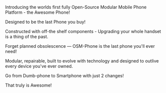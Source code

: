 Introducing the worlds first fully Open-Source Modular Mobile Phone Platform - the Awesome Phone!

Designed to be the last Phone you buy!

Constructed with off-the shelf components - Upgrading your whole handset is a thing of the past.

Forget planned obsolescence — OSM-Phone is the last phone you'll ever need!

Modular, repairable, built to evolve with technology and designed to outlive every device you've ever owned.

Go from Dumb-phone to Smartphone with just 2 changes!

That truly is Awesome!
